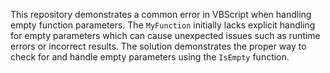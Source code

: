 This repository demonstrates a common error in VBScript when handling empty function parameters.  The `MyFunction` initially lacks explicit handling for empty parameters which can cause unexpected issues such as runtime errors or incorrect results. The solution demonstrates the proper way to check for and handle empty parameters using the `IsEmpty` function.